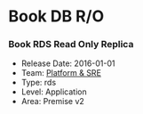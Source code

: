 # Book DB R/O
### Book RDS Read Only Replica
* Release Date: 2016-01-01
* Team: [Platform & SRE](./../teams/platform.md)
* Type: rds
* Level: Application
* Area: Premise v2

